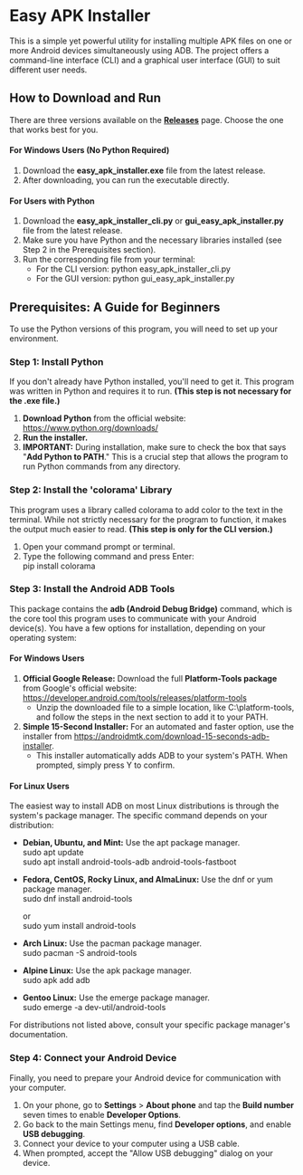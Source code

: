 # **Easy APK Installer**

This is a simple yet powerful utility for installing multiple APK files on one or more Android devices simultaneously using ADB. The project offers a command-line interface (CLI) and a graphical user interface (GUI) to suit different user needs.

## **How to Download and Run**

There are three versions available on the [**Releases**](https://github.com/AhmadMorningstar/Easy-APK-Installer/releases) page. Choose the one that works best for you.

#### **For Windows Users (No Python Required)**

1. Download the **easy\_apk\_installer.exe** file from the latest release.  
2. After downloading, you can run the executable directly.

#### **For Users with Python**

1. Download the **easy\_apk\_installer\_cli.py** or **gui\_easy\_apk\_installer.py** file from the latest release.  
2. Make sure you have Python and the necessary libraries installed (see Step 2 in the Prerequisites section).  
3. Run the corresponding file from your terminal:  
   * For the CLI version: python easy\_apk\_installer\_cli.py  
   * For the GUI version: python gui\_easy\_apk\_installer.py

## **Prerequisites: A Guide for Beginners**

To use the Python versions of this program, you will need to set up your environment.

### **Step 1: Install Python**

If you don't already have Python installed, you'll need to get it. This program was written in Python and requires it to run. **(This step is not necessary for the .exe file.)**

1. **Download Python** from the official website: https://www.python.org/downloads/  
2. **Run the installer.**  
3. **IMPORTANT:** During installation, make sure to check the box that says "**Add Python to PATH**." This is a crucial step that allows the program to run Python commands from any directory.

### **Step 2: Install the 'colorama' Library**

This program uses a library called colorama to add color to the text in the terminal. While not strictly necessary for the program to function, it makes the output much easier to read. **(This step is only for the CLI version.)**

1. Open your command prompt or terminal.  
2. Type the following command and press Enter:  
   pip install colorama

### **Step 3: Install the Android ADB Tools**

This package contains the **adb (Android Debug Bridge)** command, which is the core tool this program uses to communicate with your Android device(s). You have a few options for installation, depending on your operating system:

#### **For Windows Users**

1. **Official Google Release:** Download the full **Platform-Tools package** from Google's official website: https://developer.android.com/tools/releases/platform-tools  
   * Unzip the downloaded file to a simple location, like C:\\platform-tools, and follow the steps in the next section to add it to your PATH.  
2. **Simple 15-Second Installer:** For an automated and faster option, use the installer from https://androidmtk.com/download-15-seconds-adb-installer.  
   * This installer automatically adds ADB to your system's PATH. When prompted, simply press Y to confirm.

#### **For Linux Users**

The easiest way to install ADB on most Linux distributions is through the system's package manager. The specific command depends on your distribution:

* **Debian, Ubuntu, and Mint:** Use the apt package manager.  
  sudo apt update  
  sudo apt install android-tools-adb android-tools-fastboot

* **Fedora, CentOS, Rocky Linux, and AlmaLinux:** Use the dnf or yum package manager.  
  sudo dnf install android-tools

  or  
  sudo yum install android-tools

* **Arch Linux:** Use the pacman package manager.  
  sudo pacman \-S android-tools

* **Alpine Linux:** Use the apk package manager.  
  sudo apk add adb

* **Gentoo Linux:** Use the emerge package manager.  
  sudo emerge \-a dev-util/android-tools

For distributions not listed above, consult your specific package manager's documentation.

### **Step 4: Connect your Android Device**

Finally, you need to prepare your Android device for communication with your computer.

1. On your phone, go to **Settings** \> **About phone** and tap the **Build number** seven times to enable **Developer Options**.  
2. Go back to the main Settings menu, find **Developer options**, and enable **USB debugging**.  
3. Connect your device to your computer using a USB cable.  
4. When prompted, accept the "Allow USB debugging" dialog on your device.
